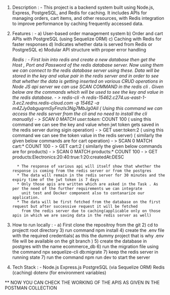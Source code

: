 1) Description : - This project is a backend system built using Node.js, Express, PostgreSQL, and Redis for caching. It includes APIs for managing orders, cart items, and other resources, with Redis integration to improve performance by caching frequently accessed data.

2) Features : - 
   a) User-based order management system
   b) Order and cart APIs with PostgreSQL (using Sequelize ORM)
   c) Caching with Redis for faster responses
   d) Indicates whether data is served from Redis or PostgreSQL
   e) Modular API structure with proper error handling

   *Redis : - First loin into redis and create a new database then get the Host , Port and Password of the redis database server.
              Now using them we can connect to the redis database server using these. Data will be stored in the key and value pair
              in the redis server and in order to see that whether the data is getting inserted on various CRUD operations in Node JS
              api server we can use SCAN  COMMAND in the redis cli . Given below are the commands which will be used to see the key 
              and value in the redis database.
              - > redis-cli -h redis-15462.c274.us-east-1-3.ec2.redns.redis-cloud.com -p 15462 -a m4ZJy0abguqrmSyFmzIs3Ng7MbJg0AIl ( Using this command we can access the redis server from the cli and no need to install the cli manually)
              - > SCAN 0 MATCH user:token:* COUNT 100 ( using this command we can see the key and value when jwt token gets saved in the redis server during sigin operation)
              - > GET user:token:2 ( using this command we can see the token value in the redis server)
              ( similarly the given below commands are for cart operation)
              - > SCAN 0 MATCH cart:* COUNT 100 
              - > GET cart:2
              ( similarly the given below commands are for products)
              - > SCAN 0 MATCH products:* COUNT 100
              - > GET products:Electronics:20:40:true:1:20:createdAt:DESC
         
         * The response of various api will itself show that whether the response is coming from the redis server or from the postgres 
         * The data will remain in the redis server for 30 minutes and the expiry time of the jwt token is 7 days
         * Only those apis are written which are asked in the Task . As per the need of the further requirements we can integrate 
           unit test and Docker component also to contanarize our application.
         * The data will be first fetched from the database on the first request but after successive request it will be fetched
           from the redis server due to caching(applicable only on those apis in which we are saving data in the redis server as well)

3) How to run locally : - 
   a) First clone the repositroy from the git
   2) cd to projectt root directory
   3) run command npm install
   4) create the .env file with the required credentials( as this the dummy project that is why .env file will be available on the git branch )
   5) create the database in postgres with the name ecommerce_db
   6) run the migration file using the command npx sequelize-cli db:migrate
   7) keep the redis server in running state
   7) run the command npm run dev to start the server


4) Tech Stack : -
   Node.js
   Express.js
   PostgreSQL (via Sequelize ORM)
   Redis (caching)
   dotenv (for environment variables)




** NOW YOU CAN CHECK THE WORKING OF THE APIS AS GIVEN IN THE POSTMAN COLLECTION



              
